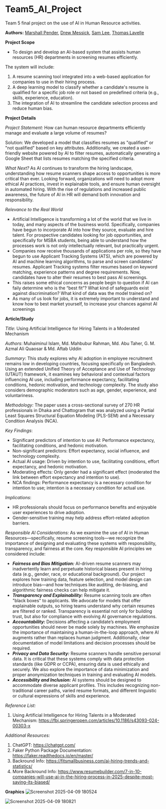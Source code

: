 # Team5_AI_Project

Team 5 final project on the use of AI in Human Resource activities. 

**Authors:** [Marshall Pender](https://github.com/marshallpender), [Drew Messick](https://github.com/drewmessick), [Sam Lee](https://github.com/SamLee0257), [Thomas Lavelle](https://github.com/tlav03)

**Project Scope** 

- To design and develop an AI-based system that assists human resources (HR) departments in screening resumes efficiently. 

The system will include:

1. A resume scanning tool integrated into a web-based application for companies to use in their hiring process.
2. A deep learning model to classify whether a candidate's resume is qualified for a specific job role or not based on predefined criteria (e.g., skills, experience, education).
3. The integration of AI to streamline the candidate selection process and reduce human bias.

**Project Details** 

*Project Statement:* How can human resource departments efficiently manage and evaluate a large volume of resumes? ​

Solution: We developed a model that classifies resumes as "qualified" or "not qualified" based on key attributes. Additionally, we created a user-friendly website powered by AI to filter resumes, automatically generating a Google Sheet that lists resumes matching the specified criteria.

*What Next?*
As AI continues to transform the hiring landscape, understanding how resume scanners shape access to opportunities is more critical than ever. Looking forward, organizations will need to adopt more ethical AI practices, invest in explainable tools, and ensure human oversight in automated hiring. With the rise of regulations and increased public awareness, the future of AI in HR will demand both innovation and responsibility.

*Relevance to the Real World*
- Artificial Intelligence is transforming a lot of the world that we live in today, and many aspects of the business world. Specifically, companies have begun to incorporate AI into how they source, evaluate and hire talent. For prospective candidates looking for job opportunities, and specifically for MSBA students, being able to understand how the processes work is not only intellectually relevant, but practically urgent.
- Companies now receive thousands of applications per role, so they have begun to use Applicant Tracking Systems (ATS), which are powered by AI and machine learning algorithms, to parse and screen candidates’ resumes. Applicant Tracking systems filter resumes based on keyword matching, experience patterns and degree requirements. Now, candidates have to alter their resumes to best pass AI screenings.
- This raises some ethical concerns as people begin to question if AI can faily determine who is the “best fit”? What kind of safeguards exist against discrimination? What kind of data was the model trained on?
- As many of us look for jobs, it is extremely important to understand and know how to best market yourself, to increase your chances against AI screenings

**Article/Study**

*Title*: Using Artificial Intelligence for Hiring Talents in a Moderated Mechanism

*Authors*: Muhaiminul Islam, Md. Mahbubur Rahman, Md. Abu Taher, G. M. Azmal Ali Quaosar & Md. Aftab Uddin

*Summary*: This study explores why AI adoption in employee recruitment remains low in developing countries, focusing specifically on Bangladesh. Using an extended Unified Theory of Acceptance and Use of Technology (UTAUT) framework, it examines key behavioral and contextual factors influencing AI use, including performance expectancy, facilitating conditions, hedonic motivation, and technology complexity. The study also considers demographic moderators such as age, gender, experience, and voluntariness.

*Methodology:* The paper uses a cross-sectional survey of 270 HR professionals in Dhaka and Chattogram that was analyzed using a Partial Least Squares Structural Equation Modeling (PLS-SEM) and a Necessary Condition Analysis (NCA).

*Key Findings*:
- Significant predictors of intention to use AI: Performance expectancy, facilitating conditions, and hedonic motivation.
- Non-significant predictors: Effort expectancy, social influence, and technology complexity.
- Actual AI usage: Driven by intention to use, facilitating conditions, effort expectancy, and hedonic motivation.
- Moderating effects: Only gender had a significant effect (moderated the link between effort expectancy and intention to use).
- NCA findings: Performance expectancy is a necessary condition for intention to use; intention is a necessary condition for actual use.

*Implications*: 
- HR professionals should focus on performance benefits and enjoyable user experiences to drive adoption.
- Gender-sensitive training may help address effort-related adoption barriers.

*Responsible AI Considerations:*
As we examine the use of AI in Human Resources—specifically, resume screening tools—we recognize the importance of designing and evaluating these systems with responsibility, transparency, and fairness at the core. Key responsible AI principles we considered include:
-  ***Fairness and Bias Mitigation:*** AI-driven resume scanners may inadvertently learn and perpetuate historical biases present in hiring data (e.g., gender, race, or educational background). Our project explores how training data, feature selection, and model design can introduce bias—and how techniques like auditing, de-biasing, and algorithmic fairness checks can help mitigate it.
-  ***Transparency and Explainability:*** Resume scanning tools are often "black boxes" to applicants. We advocate for models that offer explainable outputs, so hiring teams understand why certain resumes are filtered or ranked. Transparency is essential not only for building trust, but also for compliance with evolving AI governance regulations.
-  ***Accountability:*** Decisions affecting a candidate’s employment opportunities should never be made solely by machines. We emphasize the importance of maintaining a human-in-the-loop approach, where AI augments rather than replaces human judgment. Additionally, clear documentation of model limitations and decision processes should be required.
-  ***Privacy and Data Security:*** Resume scanners handle sensitive personal data. It is critical that these systems comply with data protection standards (like GDPR or CCPA), ensuring data is used ethically and securely. We also explore the importance of data minimization and proper anonymization techniques in training and evaluating AI models.
-  ***Accessibility and Inclusion:*** AI systems should be designed to accommodate diverse applicant profiles. This includes recognizing non-traditional career paths, varied resume formats, and different linguistic or cultural expressions of skills and experience.

*Reference List:*
1. Using Artificial Intelligence for Hiring Talents in a Moderated Mechanism: https://fbj.springeropen.com/articles/10.1186/s43093-024-00303-x

*Additional Resources:*
1. ChatGPT: https://chatgpt.com/
2. Faker Python Package Documentation: https://faker.readthedocs.io/en/master/
3. Backround Info: https://fitsmallbusiness.com/ai-hiring-trends-and-statistics/
4. More Backround Info: https://www.resumebuilder.com/7-in-10-companies-will-use-ai-in-the-hiring-process-in-2025-despite-most-saying-its-biased/

**Graphics**
![Screenshot 2025-04-09 180524](https://github.com/user-attachments/assets/5de61952-8736-4d93-a390-63083958033f)

![Screenshot 2025-04-09 180821](https://github.com/user-attachments/assets/58aa7c4c-c7ea-4340-8c7b-cd5541448a3b)


